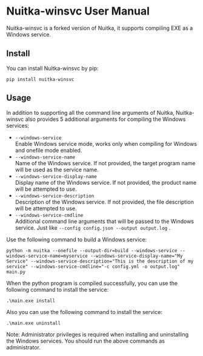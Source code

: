 # Nuitka-winsvc User Manual

Nuitka-winsvc is a forked version of Nuitka, it supports compiling EXE as a Windows service. 

## Install

You can install Nuitka-winsvc by pip: 

```shell
pip install nuitka-winsvc
```

## Usage

In addition to supporting all the command line arguments of Nuitka, Nuitka-winsvc also provides 5 additional arguments for compiling the Windows services:

- `--windows-service`  
  Enable Windows service mode, works only when compiling for Windows and onefile mode enabled.
- `--windows-service-name`  
  Name of the Windows service. If not provided, the target program name will be used as the service name.
- `--windows-service-display-name`  
  Display name of the Windows service. If not provided, the product name will be attempted to use.
- `--windows-service-description`  
  Description of the Windows service. If not provided, the file description will be attempted to use.
- `--windows-service-cmdline`  
  Additional command line arguments that will be passed to the Windows service. Just like `--config config.json --output output.log` .

Use the following command to build a Windows service:

```shell
python -m nuitka --onefile --output-dir=build --windows-service --windows-service-name=myservice --windows-service-display-name="My Service" --windows-service-description="This is the description of my service" --windows-service-cmdline="-c config.yml -o output.log" main.py
```

When the python program is compiled successfully, you can use the following command to install the service:

```shell
.\main.exe install
```

Also you can use the following command to install the service:

```shell
.\main.exe uninstall
```

Note: Administrator privileges is required when installing and uninstalling the Windows services. You should run the above commands as administrator. 

